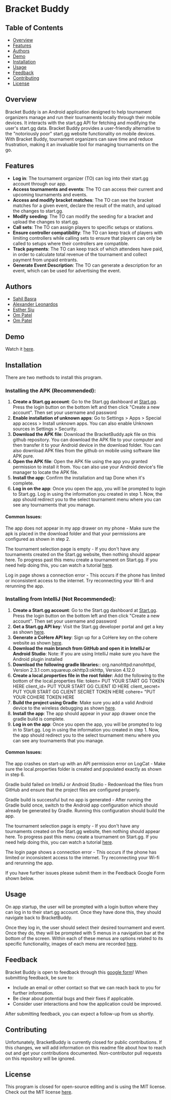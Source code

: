 # Bracket Buddy

## Table of Contents
- [Overview](#overview)
- [Features](#features)
- [Authors](#authors)
- [Demo](#demo)
- [Installation](#installation)
- [Usage](#usage)
- [Feedback](#feedback)
- [Contributing](#contributing)
- [License](#license)

## Overview
Bracket Buddy is an Android application designed to help tournament organizers manage and run their tournaments locally 
through their mobile devices. It interacts with the start.gg API for fetching and modifying the user's start.gg data. 
Bracket Buddy provides a user-friendly alternative to the "notoriously poor" start.gg website functionality on mobile 
devices. With Bracket Buddy, tournament organizers can save time and reduce frustration, making it an invaluable tool for 
managing tournaments on the go. 

## Features
- **Log in**: The tournament organizer (TO) can log into their start.gg account through our app.
- **Access tournaments and events**: The TO can access their current and upcoming tournaments and events.
- **Access and modify bracket matches**: The TO can see the bracket matches for a given event, declare the result 
of the match, and upload the changes to start.gg. 
- **Modify seeding**: The TO can modify the seeding for a bracket and upload the changes to start.gg. 
- **Call sets**: The TO can assign players to specific setups or stations.
- **Ensure controller compatibility**: The TO can keep track of players with limiting controllers while calling sets 
to ensure that players can only be called to setups where their controllers are compatible.
- **Track payments**: The TO can keep track of which attendees have paid, in order to calculate total revenue of the 
tournament and collect payment from unpaid entrants.
- **Generate Event Description**: The TO can generate a description for an event, which can be used for advertising 
the event.

## Authors
- [Sahil Basra](https://github.com/SahilBas2005)
- [Alexander Leonardos](https://github.com/AlexLeonardos)
- [Esther Siu](https://github.com/essi-304)
- [Om Patel](https://github.com/ompatech)
- [Om Patel](https://github.com/om0611)

## Demo
Watch it [here](https://drive.google.com/file/d/1RH3ngPJjfaIdZsPVHysqqfqoPbqU9fX4/view?usp=sharing).

## Installation
There are two methods to install this program.

### Installing the APK (Recommended):
1. **Create a Start.gg account**: 
   Go to the Start.gg dashboard at [Start.gg](https://www.start.gg/). Press the login button on the bottom left and
   then click "Create a new account". Then set your username and password
2. **Enable installation of unknown apps**: 
Go to Settings > Apps > Special app access > Install unknown apps. You can also enable Unknown sources in Settings > Security. 
3. **Download the APK file**: 
Download the BracketBuddy.apk file on this github repository.
You can download the APK file to your computer and then transfer it to your Android device in the download folder.
You can also download APK files from the github on mobile using software like APK pure. 
4. **Open the APK file**: 
Open the APK file using the app you granted permission to install it from. You can also use your Android device's file manager
to locate the APK file. 
5. **Install the app**: 
Confirm the installation and tap Done when it's complete.
6. **Log in on the app**: 
   Once you open the app, you will be prompted to login to Start.gg. Log in using the information you created in step 1.
   Now, the app should redirect you to the select tournament menu where you can see any tournaments that you manage.

#### Common Issues:
The app does not appear in my app drawer on my phone - Make sure the apk is placed in the download folder and that your
permissions are configured as shown in step 2.

The tournament selection page is empty - If you don't have any tournaments created on the Start.gg website, then nothing
should appear here. To progress past this menu create a tournament on Start.gg. If you need help doing this, you can watch a tutorial [here](https://help.start.gg/en/articles/1465683-creating-a-tournament).

Log in page shows a connection error - This occurs if the phone has limited or inconsistent access to the internet.
Try reconnecting your Wi-fi and rerunning the app.

### Installing from IntelliJ (Not Recommended):
1. **Create a Start.gg account**:
   Go to the Start.gg dashboard at [Start.gg](https://www.start.gg/). Press the login button on the bottom left and
   then click "Create a new account". Then set your username and password
2. **Get a Start.gg API key**:
   Visit the Start.gg developer portal and get a key as shown [here](https://developer.start.gg/docs/authentication/#:~:text=In%20order%20to%20access%20start,AND%20fill%20out%20this%20form.).
3. **Generate a CoHere API key**:
   Sign up for a CoHere key on the cohere website as shown [here](https://www.nightfall.ai/ai-security-101/cohere-api-key#:~:text=conversational%20AI%20applications.-,To%20get%20a%20Cohere%20API%20key%2C%20developers%20need%20to%20sign,before%20deploying%20them%20to%20production.).
4. **Download the main branch from GitHub and open it in IntelliJ or Android Studio**:
   Note: If you are using IntelliJ make sure you have the Android plugin installed
5. **Download the following gradle libraries:**:
   org.nanohttpd:nanohttpd, Version 2.3.1
   com.squareup.okhttp3:okhttp, Version 4.12.0
6. **Create a local.properties file in the root folder**:
   Add the following to the bottom of the local.properties file:
  token= PUT YOUR START GG TOKEN HERE
  client_id= PUT YOUR START GG CLIENT ID HERE
  client_secret= PUT YOUR START GG CLIENT SECRET TOKEN HERE
  cohere= "PUT YOUR COHERE TOKEN HERE
7. **Build the project using Gradle**:
   Make sure you add a valid Android device to the wireless debugging as shown [here](https://www.geeksforgeeks.org/guide-to-install-and-setup-intellij-idea-for-android-app-development/).
8. **Install the app**: The app should appear in your app drawer once the gradle build is complete.
9. **Log in on the app**:
   Once you open the app, you will be prompted to log in to Start.gg. Log in using the information you created in step 1.
   Now, the app should redirect you to the select tournament menu where you can see any tournaments that you manage.

#### Common Issues:
The app crashes on start-up with an API permission error on LogCat - Make sure the local.properties folder is created
and populated exactly as shown in step 6.

Gradle build failed on IntelliJ or Android Studio - Redownload the files from GitHub and ensure that the project
files are configured properly.

Gradle build is successful but no app is generated - After running the Gradle build once, switch to the Android app
configuration which should already be generated by Gradle. Running this configuration should build the app.

The tournament selection page is empty - If you don't have any tournaments created on the Start.gg website, then nothing
should appear here. To progress past this menu create a tournament on Start.gg. If you need help doing this, you can watch a tutorial [here](https://help.start.gg/en/articles/1465683-creating-a-tournament).

The login page shows a connection error - This occurs if the phone has limited or inconsistent access to the internet.
Try reconnecting your Wi-fi and rerunning the app.

If you have further issues please submit them in the Feedback Google Form shown below.   

## Usage
On app startup, the user will be prompted with a login button where they can log in to their start.gg account. Once they have done this, they should navigate back to BracketBuddy.

Once they log in, the user should select their desired tournament and event. Once they do, they will be prompted with 5 menus in a navigation bar at the bottom of the screen. Within each of these menus are options related to its specific functionality, images of each menu are recorded [here](https://drive.google.com/drive/folders/1ykSAsVVC5Af_IVYZX9h985wE7KAtisu3?usp=sharing). 
## Feedback
Bracket Buddy is open to feedback through this [google form](https://forms.gle/7vZLDufXwvgFXi8L8)!
When submitting feedback, be sure to:
- Include an email or other contact so that we can reach back to you for further information.
- Be clear about potential bugs and their fixes if applicable.
- Consider user interactions and how the application could be improved.

After submitting feedback, you can expect a follow-up from us shortly.


## Contributing
Unfortunately, BracketBuddy is currently closed for public contributions. If this changes, we will add information on this readme file about how to reach out and get your contributions documented. Non-contributor
pull requests on this repository will be ignored.

## License
This program is closed for open-source editing and is using the MIT license.
Check out the MIT license [here](LICENSE).
